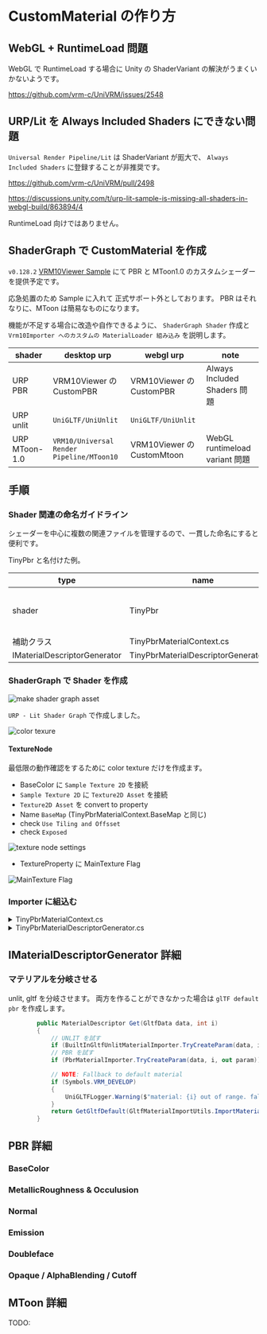 # CustomMaterial の作り方

## WebGL + RuntimeLoad 問題

WebGL で RuntimeLoad する場合に Unity の ShaderVariant の解決がうまくいかないようです。

https://github.com/vrm-c/UniVRM/issues/2548

## URP/Lit を Always Included Shaders にできない問題

`Universal Render Pipeline/Lit` は ShaderVariant が厖大で、 `Always Included Shaders` に登録することが非推奨です。

https://github.com/vrm-c/UniVRM/pull/2498

https://discussions.unity.com/t/urp-lit-sample-is-missing-all-shaders-in-webgl-build/863894/4

RuntimeLoad 向けではありません。

## ShaderGraph で CustomMaterial を作成

`v0.128.2` [VRM10Viewer Sample](/api/sample/vrm10/VRM10Viewer/) にて PBR と MToon1.0 のカスタムシェーダーを提供予定です。

応急処置のため Sample に入れて 正式サポート外としております。
PBR はそれなりに、MToon は簡易なものになります。

機能が不足する場合に改造や自作できるように、 `ShaderGraph Shader` 作成と `Vrm10Importer へのカスタムの MaterialLoader 組み込み` を説明します。

| shader        | desktop urp                               | webgl urp                  | note                           |
| ------------- | ----------------------------------------- | -------------------------- | ------------------------------ |
| URP PBR       | VRM10Viewer の CustomPBR                  | VRM10Viewer の CustomPBR   | Always Included Shaders 問題   |
| URP unlit     | `UniGLTF/UniUnlit`                        | `UniGLTF/UniUnlit`         |                                |
| URP MToon-1.0 | `VRM10/Universal Render Pipeline/MToon10` | VRM10Viewer の CustomMtoon | WebGL runtimeload variant 問題 |

## 手順

### Shader 関連の命名ガイドライン

シェーダーを中心に複数の関連ファイルを管理するので、一貫した命名にすると便利です。

TinyPbr と名付けた例。

| type                         | name                          | note                                                               |
| ---------------------------- | ----------------------------- | ------------------------------------------------------------------ |
| shader                       | TinyPbr                       | TinyPbrOpaque, TinyPbrAlphaBlend, TinyPbrCutoff が必要かもしれない |
| 補助クラス                   | TinyPbrMaterialContext.cs             |                                                                    |
| IMaterialDescriptorGenerator | TinyPbrMaterialDescriptorGenerator.cs |                                                                    |

### ShaderGraph で Shader を作成

![make shader graph asset](./create_shader_graph_menu.jpg)

`URP - Lit Shader Graph` で作成しました。

![color texure](./sg_first.jpg)

#### TextureNode

最低限の動作確認をするために color texture だけを作成ます。

- BaseColor に `Sample Texture 2D` を接続
- `Sample Texture 2D` に `Texture2D Asset` を接続
- `Texture2D Asset` を convert to property
- Name `BaseMap` (TinyPbrMaterialContext.BaseMap と同じ)
- check `Use Tiling and Offsset`
- check `Exposed`

![texture node settings](./texture_node_settings.jpg)

- TextureProperty に MainTexture Flag

![MainTexture Flag](./set_as_main_texture.jpg)

### Importer に組込む

<details>
  <summary>TinyPbrMaterialContext.cs</summary>
  <p>

```cs
using UnityEngine;

namespace UniVRM10.VRM10Viewer
{
    public class TinyPbrMaterialContext
    {
        private static readonly int BaseMap = Shader.PropertyToID("_BaseMap");
        public readonly Material Material;

        public Texture BaseTexture
        {
            get => Material.GetTexture(BaseMap);
            set => Material.SetTexture(BaseMap, value);
        }

        public Vector2 BaseTextureOffset
        {
            get => Material.GetTextureOffset(BaseMap);
            set => Material.SetTextureOffset(BaseMap, value);
        }

        public Vector2 BaseTextureScale
        {
            get => Material.GetTextureScale(BaseMap);
            set => Material.SetTextureScale(BaseMap, value);
        }

        public TinyPbrMaterialContext(Material material)
        {
            Material = material;
        }
    }
}
```

  </p>
</details>

<details>
  <summary>TinyPbrMaterialDescriptorGenerator.cs</summary>
  <p>

```cs
using System;
using System.Collections.Generic;
using System.Threading.Tasks;
using UniGLTF;
using UnityEngine;

namespace UniVRM10.VRM10Viewer
{
    /// <summary>
    /// GLTF の MaterialImporter
    /// </summary>
    public sealed class TinyPbrMaterialDescriptorGenerator : IMaterialDescriptorGenerator
    {
        public UrpGltfPbrMaterialImporter PbrMaterialImporter { get; } = new();
        public UrpGltfDefaultMaterialImporter DefaultMaterialImporter { get; } = new();

        public Material Material { get; set; }

        public TinyPbrMaterialDescriptorGenerator(Material material)
        {
            Material = material;
        }

        public MaterialDescriptor Get(GltfData data, int i)
        {
            // TODO: VRM

            // UNLIT
            MaterialDescriptor param;
            // if (BuiltInGltfUnlitMaterialImporter.TryCreateParam(data, i, out param)) return param;

            if (TryCreateParam(data, i, out param)) return param;

            // NOTE: Fallback to default material
            if (Symbols.VRM_DEVELOP)
            {
                Debug.LogWarning($"material: {i} out of range. fallback");
            }
            return GetGltfDefault(GltfMaterialImportUtils.ImportMaterialName(i, null));
        }

        public MaterialDescriptor GetGltfDefault(string materialName = null) => DefaultMaterialImporter.CreateParam(materialName);

        public bool TryCreateParam(GltfData data, int i, out MaterialDescriptor matDesc)
        {
            if (i < 0 || i >= data.GLTF.materials.Count)
            {
                matDesc = default;
                return false;
            }

            var src = data.GLTF.materials[i];
            matDesc = new MaterialDescriptor(
                GltfMaterialImportUtils.ImportMaterialName(i, src),
                Material.shader,
                null,
                new Dictionary<string, TextureDescriptor>(),
                new Dictionary<string, float>(),
                new Dictionary<string, Color>(),
                new Dictionary<string, Vector4>(),
                new List<Action<Material>>(),
                new[] { (MaterialDescriptor.MaterialGenerateAsyncFunc)AsyncAction }
            );
            return true;

            Task AsyncAction(Material x, GetTextureAsyncFunc y, IAwaitCaller z) => GenerateMaterialAsync(data, src, x, y, z);
        }

        public static async Task GenerateMaterialAsync(GltfData data, glTFMaterial src, Material dst, GetTextureAsyncFunc getTextureAsync, IAwaitCaller awaitCaller)
        {
            var context = new TinyPbrMaterialContext(dst);

            if (src is { pbrMetallicRoughness: { baseColorTexture: { index: >= 0 } } })
            {
                if (GltfPbrTextureImporter.TryBaseColorTexture(data, src, out _, out var desc))
                {
                    context.BaseTexture = await getTextureAsync(desc, awaitCaller);
                    context.BaseTextureOffset = desc.Offset;
                    context.BaseTextureScale = desc.Scale;
                }
            }
        }
    }
}
```

以下の部分が GltfData から ColorTexture を供給します。

```cs
        public static async Task GenerateMaterialAsync(GltfData data, glTFMaterial src, Material dst, GetTextureAsyncFunc getTextureAsync, IAwaitCaller awaitCaller)
        {
            var context = new TinyPbrMaterialContext(dst);

            if (src is { pbrMetallicRoughness: { baseColorTexture: { index: >= 0 } } })
            {
                if (GltfPbrTextureImporter.TryBaseColorTexture(data, src, out _, out var desc))
                {
                    context.BaseTexture = await getTextureAsync(desc, awaitCaller);
                    context.BaseTextureOffset = desc.Offset;
                    context.BaseTextureScale = desc.Scale;
                }
            }
        }
```

  </p>
</details>

## IMaterialDescriptorGenerator 詳細

### マテリアルを分岐させる

unlit, gltf を分岐させます。
両方を作ることができなかった場合は `glTF default pbr` を作成します。

```cs
        public MaterialDescriptor Get(GltfData data, int i)
        {
            // UNLIT を試す
            if (BuiltInGltfUnlitMaterialImporter.TryCreateParam(data, i, out var param)) return param;
            // PBR を試す
            if (PbrMaterialImporter.TryCreateParam(data, i, out param)) return param;

            // NOTE: Fallback to default material
            if (Symbols.VRM_DEVELOP)
            {
                UniGLTFLogger.Warning($"material: {i} out of range. fallback");
            }
            return GetGltfDefault(GltfMaterialImportUtils.ImportMaterialName(i, null));
        }
```

## PBR 詳細

### BaseColor
### MetallicRoughness & Occulusion
### Normal
### Emission
### Doubleface
### Opaque / AlphaBlending / Cutoff

## MToon 詳細

TODO:
